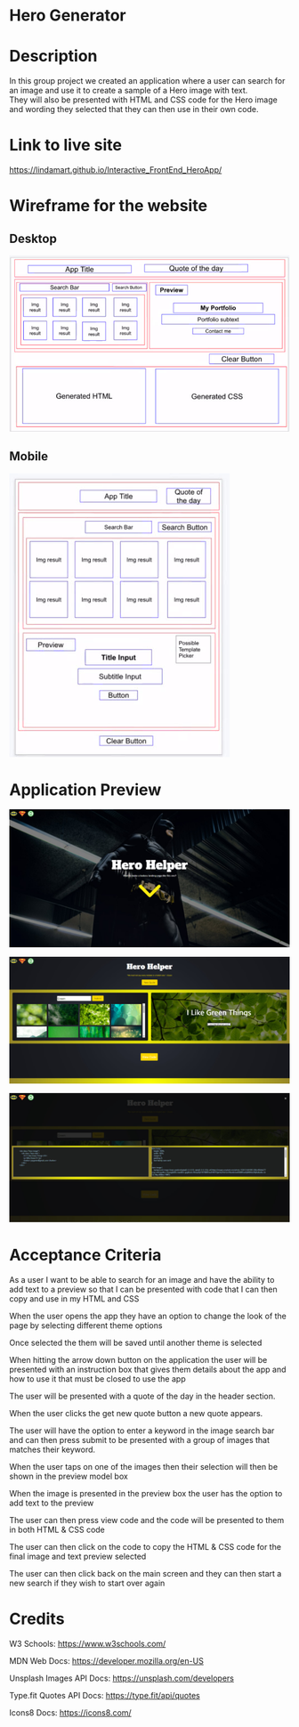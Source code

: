 # Hero Generator

# Description

In this group project we created an application where a user can search for an image and use it to create a sample of a Hero image with text.  
They will also be presented with HTML and CSS code for the Hero image and wording they selected that they can then use in their own code. 

# Link to live site

https://lindamart.github.io/Interactive_FrontEnd_HeroApp/

# Wireframe for the website

## Desktop

![](hero_wireframe_desktop.jpg)

## Mobile

![](hero_wireframe_mobile.jpg)

# Application Preview

![](AppLandingPgBatman.jpg)

![](AppSearchBoxPreviewBox.jpg)

![](AppSelectedHTMLCSSCode.jpg)


# Acceptance Criteria


As a user I want to be able to search for an image and have the ability to add text to a preview so that I can be presented with code that I can then copy and use in my HTML and CSS 

When the user opens the app they have an option to change the look of the page by selecting different theme options

Once selected the them will be saved until another theme is selected

When hitting the arrow down button on the application the user will be presented with an instruction box that gives them details about the app and how to use it that must be closed to use the app

The user will be presented with a quote of the day in the header section.

When the user clicks the get new quote button a new quote appears.

The user will have the option to enter a keyword in the image search bar and can then press submit to be presented with a group of images that matches their keyword.

When the user taps on one of the images then their selection will then be shown in the preview model box 

When the image is presented in the preview box the user has the option to add text to the preview

The user can then press view code and the code will be presented to them in both HTML & CSS code

The user can then click on the code to copy the  HTML & CSS code for the final image and text preview selected 

The user can then click back on the main screen and they can then start a new search if they wish to start over again


# Credits

W3 Schools: https://www.w3schools.com/

MDN Web Docs: https://developer.mozilla.org/en-US

Unsplash Images API Docs: https://unsplash.com/developers

Type.fit Quotes API Docs: https://type.fit/api/quotes

Icons8 Docs: https://icons8.com/


